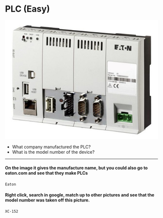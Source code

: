 # PLC (Easy)
![PLC](https://github.com/Hercules1216/NCL/blob/main/Fall%202020/Individual/Open%20Source/PLC.jpg?raw=true)
- What company manufactured the PLC?
- What is the model number of the device?
---

#### On the image it gives the manufacture name, but you could also go to eaton.com and see that they make PLCs
`Eaton`

#### Right click, search in google, match up to other pictures and see that the model number was taken off this picture.
`XC-152`
